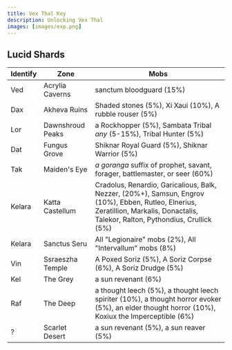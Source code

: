 ```yaml
---
title: Vex Thal Key
description: Unlocking Vex Thal
images: [images/exp.png]
---
```


## Lucid Shards

Identify|Zone|Mobs
---|---|---
Ved|Acrylia Caverns|sanctum bloodguard (15%)
Dax|Akheva Ruins|Shaded stones (5%), Xi Xaui (10%), A rubble rouser (5%)
Lor|Dawnshroud Peaks|a Rockhopper (5%), Sambata Tribal *any* (5-15%), Tribal Hunter (5%)
Dat|Fungus Grove|Shiknar Royal Guard (5%), Shiknar Warrior (5%)
Tak|Maiden's Eye|*a goranga* suffix of prophet, savant, forager, battlemaster, or seer (60%)
Kelara|Katta Castellum|Cradolus, Renardio, Garicalious, Balk, Nezzer, (20%+), Samsun, Engrov (10%), Ebben, Rutleo, Elnerius, Zeratillion, Markalis, Donactalis, Talekor, Ralton, Pythondius, Crullick (5%)
Kelara|Sanctus Seru|All "Legionaire" mobs (2%), All "Intervallum" mobs (8%)
Vin|Ssraeszha Temple|A Poxed Soriz (5%), A Soriz Corpse (6%), A Soriz Drudge (5%)
Kel|The Grey|a sun revenant (6%)
Raf|The Deep|a thought leech (5%), a thought leech spiriter (10%), a thought horror evoker (5%), an elder thought horror (10%), Koxiux the Imperceptible (6%)
?|Scarlet Desert|a sun revenant (5%), a sun reaver (5%)